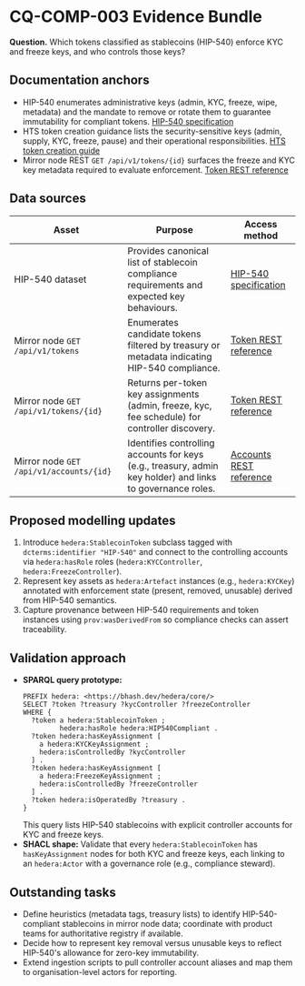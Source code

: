 # CQ-COMP-003 Evidence Bundle

**Question.** Which tokens classified as stablecoins (HIP-540) enforce KYC and freeze keys, and who controls those keys?

## Documentation anchors

* HIP-540 enumerates administrative keys (admin, KYC, freeze, wipe, metadata) and the mandate to remove or rotate them to guarantee immutability for compliant tokens. [HIP-540 specification](https://raw.githubusercontent.com/hiero-ledger/hiero-improvement-proposals/main/HIP/hip-540.md)
* HTS token creation guidance lists the security-sensitive keys (admin, supply, KYC, freeze, pause) and their operational responsibilities. [HTS token creation guide](https://raw.githubusercontent.com/hashgraph/hedera-docs/main/core-concepts/tokens/hedera-token-service-hts-native-tokenization/token-creation.md)
* Mirror node REST `GET /api/v1/tokens/{id}` surfaces the freeze and KYC key metadata required to evaluate enforcement. [Token REST reference](https://raw.githubusercontent.com/hashgraph/hedera-docs/main/sdks-and-apis/rest-api/token.md)

## Data sources

| Asset | Purpose | Access method |
| ----- | ------- | ------------- |
| HIP-540 dataset | Provides canonical list of stablecoin compliance requirements and expected key behaviours. | [HIP-540 specification](https://raw.githubusercontent.com/hiero-ledger/hiero-improvement-proposals/main/HIP/hip-540.md) |
| Mirror node `GET /api/v1/tokens` | Enumerates candidate tokens filtered by treasury or metadata indicating HIP-540 compliance. | [Token REST reference](https://raw.githubusercontent.com/hashgraph/hedera-docs/main/sdks-and-apis/rest-api/token.md) |
| Mirror node `GET /api/v1/tokens/{id}` | Returns per-token key assignments (admin, freeze, kyc, fee schedule) for controller discovery. | [Token REST reference](https://raw.githubusercontent.com/hashgraph/hedera-docs/main/sdks-and-apis/rest-api/token.md) |
| Mirror node `GET /api/v1/accounts/{id}` | Identifies controlling accounts for keys (e.g., treasury, admin key holder) and links to governance roles. | [Accounts REST reference](https://raw.githubusercontent.com/hashgraph/hedera-docs/main/sdks-and-apis/rest-api/accounts.md) |

## Proposed modelling updates

1. Introduce `hedera:StablecoinToken` subclass tagged with `dcterms:identifier "HIP-540"` and connect to the controlling accounts via `hedera:hasRole` roles (`hedera:KYCController`, `hedera:FreezeController`).
2. Represent key assets as `hedera:Artefact` instances (e.g., `hedera:KYCKey`) annotated with enforcement state (present, removed, unusable) derived from HIP-540 semantics.
3. Capture provenance between HIP-540 requirements and token instances using `prov:wasDerivedFrom` so compliance checks can assert traceability.

## Validation approach

* **SPARQL query prototype:**
  ```sparql
  PREFIX hedera: <https://bhash.dev/hedera/core/>
  SELECT ?token ?treasury ?kycController ?freezeController
  WHERE {
    ?token a hedera:StablecoinToken ;
           hedera:hasRole hedera:HIP540Compliant .
    ?token hedera:hasKeyAssignment [
      a hedera:KYCKeyAssignment ;
      hedera:isControlledBy ?kycController
    ] .
    ?token hedera:hasKeyAssignment [
      a hedera:FreezeKeyAssignment ;
      hedera:isControlledBy ?freezeController
    ] .
    ?token hedera:isOperatedBy ?treasury .
  }
  ```
  This query lists HIP-540 stablecoins with explicit controller accounts for KYC and freeze keys.
* **SHACL shape:** Validate that every `hedera:StablecoinToken` has `hasKeyAssignment` nodes for both KYC and freeze keys, each linking to an `hedera:Actor` with a governance role (e.g., compliance steward).

## Outstanding tasks

* Define heuristics (metadata tags, treasury lists) to identify HIP-540-compliant stablecoins in mirror node data; coordinate with product teams for authoritative registry if available.
* Decide how to represent key removal versus unusable keys to reflect HIP-540's allowance for zero-key immutability.
* Extend ingestion scripts to pull controller account aliases and map them to organisation-level actors for reporting.
